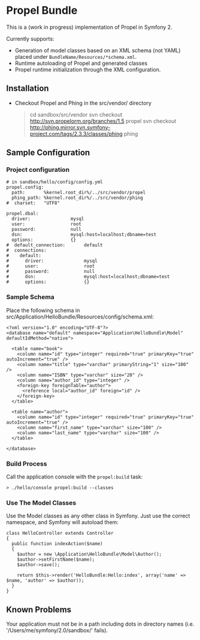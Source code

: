 Propel Bundle
=============

This is a (work in progress) implementation of Propel in Symfony 2.

Currently supports:

 * Generation of model classes based on an XML schema (not YAML) placed under `BundleName/Resources/*schema.xml`.
 * Runtime autoloading of Propel and generated classes
 * Propel runtime initialization through the XML configuration.

Installation
------------

 * Checkout Propel and Phing in the src/vendor/ directory

    > cd sandbox/src/vendor
    > svn checkout http://svn.propelorm.org/branches/1.5 propel
    > svn checkout http://phing.mirror.svn.symfony-project.com/tags/2.3.3/classes/phing phing
    
Sample Configuration
--------------------

### Project configuration

    # in sandbox/hello/config/config.yml
    propel.config:
      path:       %kernel.root_dir%/../src/vendor/propel
      phing_path: %kernel.root_dir%/../src/vendor/phing
    #  charset:   "UTF8"

    propel.dbal:
      driver:               mysql
      user:                 root
      password:             null
      dsn:                  mysql:host=localhost;dbname=test
      options:              {}
    #  default_connection:       default
    #  connections:
    #    default:
    #      driver:               mysql
    #      user:                 root
    #      password:             null
    #      dsn:                  mysql:host=localhost;dbname=test
    #      options:              {}

### Sample Schema

Place the following schema in src/Application/HelloBundle/Resources/config/schema.xml:

    <?xml version="1.0" encoding="UTF-8"?>
    <database name="default" namespace="Application\HelloBundle\Model" defaultIdMethod="native">

      <table name="book">
        <column name="id" type="integer" required="true" primaryKey="true" autoIncrement="true" />
        <column name="title" type="varchar" primaryString="1" size="100" />
        <column name="ISBN" type="varchar" size="20" />
        <column name="author_id" type="integer" />
        <foreign-key foreignTable="author">
          <reference local="author_id" foreign="id" />
        </foreign-key>
      </table>

      <table name="author">
        <column name="id" type="integer" required="true" primaryKey="true" autoIncrement="true" />
        <column name="first_name" type="varchar" size="100" />
        <column name="last_name" type="varchar" size="100" />
      </table>

    </database>

### Build Process

Call the application console with the `propel:build` task:

    > ./hello/console propel:build --classes

### Use The Model Classes 

Use the Model classes as any other class in Symfony. Just use the correct namespace, and Symfony will autoload them:

    class HelloController extends Controller
    {
      public function indexAction($name)
      {
        $author = new \Application\HelloBundle\Model\Author();
        $author->setFirstName($name);
        $author->save();

        return $this->render('HelloBundle:Hello:index', array('name' => $name, 'author' => $author));
      }
    }


Known Problems
--------------

Your application must not be in a path including dots in directory names (i.e. '/Users/me/symfony/2.0/sandbox/' fails).
